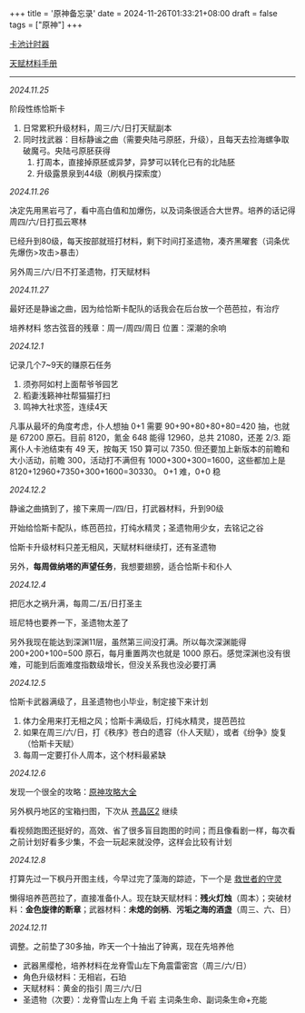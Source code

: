 +++
title = '原神备忘录'
date = 2024-11-26T01:33:21+08:00
draft = false
tags = ["原神"]
+++

[卡池计时器](https://wiki.biligame.com/ys/%E5%8D%A1%E6%B1%A0%E8%AE%A1%E6%97%B6%E5%99%A8)

[天赋材料手册](../pdf/原神副本手册.pdf)

---

*2024.11.25*

阶段性练恰斯卡

1. 日常累积升级材料，周三/六/日打天赋副本
2. 同时找武器：目标静谧之曲（需要央陆弓原胚，升级），且每天去捡海螺争取破魔弓。央陆弓原胚获得
   1. 打周本，直接掉原胚或异梦，异梦可以转化已有的北陆胚
   2. 升级露景泉到44级（刷枫丹探索度）

*2024.11.26*

决定先用黑岩弓了，看中高白值和加爆伤，以及词条很适合大世界。培养的话记得周四/六/日打孤云寒林

已经升到80级，每天按部就班打材料，剩下时间打圣遗物，凑齐黑曜套（词条优先爆伤>攻击>暴击）

另外周三/六/日不打圣遗物，打天赋材料

*2024.11.27*

最好还是静谧之曲，因为给恰斯卡配队的话我会在后台放一个芭芭拉，有治疗

培养材料 悠古弦音的残章：周一/周四/周日 位置：深潮的余响

*2024.12.1*

记录几个7~9天的赚原石任务

1. 须弥阿如村上面帮爷爷园艺
2. 稻妻浅籁神社帮猫猫打扫
3. 鸣神大社求签，连续4天

凡事从最坏的角度考虑，仆人想抽 0+1 需要 90+90+80+80+80=420 抽，也就是 67200 原石。目前 8120，氪金 648 能得 12960，总共 21080，还差 2/3. 距离仆人卡池结束有 49 天，按每天 150 算可以 7350. 但还要加上新版本的前瞻和大小活动，前瞻 300，活动打不满但有 1000+300+300=1600，这些都加上是 8120+12960+7350+300+1600=30330。 0+1 难，0+0 稳

*2024.12.2*

静谧之曲搞到了，接下来周一/四/日，打武器材料，升到90级

开始给恰斯卡配队，练芭芭拉，打纯水精灵；圣遗物用少女，去铭记之谷

恰斯卡升级材料只差无相风，天赋材料继续打，还有圣遗物

另外，**每周做纳塔的声望任务**，我想要翅膀，适合恰斯卡和仆人

*2024.12.4*

把厄水之祸升满，每周二/五/日打圣主

班尼特也要养一下，圣遗物太差了

另外我现在能达到深渊11层，虽然第三间没打满。所以每次深渊能得 200+200+100=500 原石，每月重置两次也就是 1000 原石。感觉深渊也没有很难，可能到后面难度指数级增长，但没关系我也没必要打满

*2024.12.5*

恰斯卡武器满级了，且圣遗物也小毕业，制定接下来计划

1. 体力全用来打无相之风；恰斯卡满级后，打纯水精灵，提芭芭拉
2. 如果在周三/六/日，打《秩序》苍白的遗容（仆人天赋），或者《纷争》旋复（恰斯卡天赋）
3. 每周一定要打仆人周本，这个材料最紧缺

*2024.12.6*

发现一个很全的攻略：[原神攻略大全](https://www.bilibili.com/opus/584731111270182817)

另外枫丹地区的宝箱扫图，下次从 [苍晶区2](https://www.bilibili.com/video/BV1pN411q7wH?spm_id_from=333.788.videopod.episodes&vd_source=0747a479964faef65dc22d966c973b66&p=8) 继续

看视频跑图还挺好的，高效、省了很多盲目跑图的时间；而且像看剧一样，每次看之前计划好看多少集，不会一玩起来就没停，这样会比较有计划

*2024.12.8*

打算先过一下枫丹开图主线，今早过完了藻海的踪迹，下一个是 [救世者的守灵](https://www.bilibili.com/video/BV1eM411S7Kn?spm_id_from=333.788.videopod.sections&vd_source=0747a479964faef65dc22d966c973b66)

懒得培养芭芭拉了，直接准备仆人。现在缺天赋材料：**残火灯烛**（周本）；突破材料：**金色旋律的断章**；武器材料：**未熄的剑柄**、**污垢之海的酒盏**（周三、六、日）

*2024.12.11*

调整。之前垫了30多抽，昨天一个十抽出了钟离，现在先培养他

- 武器黑缨枪，培养材料在龙脊雪山左下角震雷密宫（周三/六/日）
- 角色升级材料：无相岩，石珀
- 天赋材料：黄金的指引 周三/六/日
- 圣遗物（次要）：龙脊雪山左上角 千岩 主词条生命、副词条生命+充能
